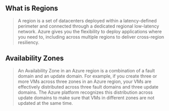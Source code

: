 ## What is Regions

> A region is a set of datacenters deployed within a latency-defined perimeter and connected through a dedicated regional low-latency network. Azure gives you the flexibility to deploy applications where you need to, 
including across multiple regions to deliver cross-region resiliency. 




## Availability Zones

> An Availability Zone in an Azure region is a combination of a fault domain and an update domain. For example,
if you create three or more VMs across three zones in an Azure region, your VMs are effectively distributed across three fault domains and three update domains.
The Azure platform recognizes this distribution across update domains to make sure that VMs in different zones are not updated at the same time.
